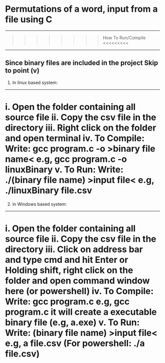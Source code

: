 # Permutations of a word, input from a file using C
-------------------------------------
>>>>>>>> How To Run/Compile <<<<<<<<<
-------------------------------------
Since binary files are included in the project
Skip to point (v)
----------------------------------
1) In linux based system:
----------------------------------
i. Open the folder containing all source file
ii. Copy the csv file in the directory
iii. Right click on the folder and open terminal
iv. To Compile:
      Write: gcc program.c -o >binary file name<
      e.g, gcc program.c -o linuxBinary
v. To Run:
      Write: ./(binary file name) >input file<
      e.g,   ./linuxBinary file.csv
===========================================
2) In Windows based system:
-----------------------------------
i. Open the folder containing all source file
ii. Copy the csv file in the directory
iii. Click on address bar and type cmd and hit Enter
		or
     Holding shift, right click on the folder and open command window here (or powershell)
iv. To Compile:
      Write: gcc program.c
      e.g, gcc program.c
      it will create a executable binary file (e.g, a.exe)
v. To Run:
      Write: (binary file name) >input file<
      e.g,   a file.csv
      (For powershell: ./a file.csv)
============================================
